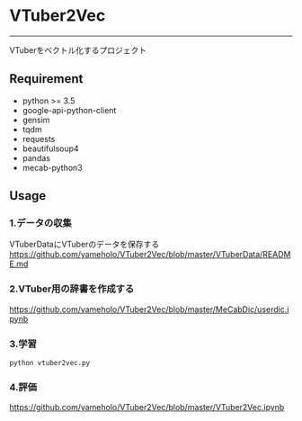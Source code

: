 # VTuber2Vec

***

VTuberをベクトル化するプロジェクト

## Requirement
- python >= 3.5
- google-api-python-client
- gensim
- tqdm
- requests
- beautifulsoup4
- pandas
- mecab-python3

## Usage
### 1.データの収集
VTuberDataにVTuberのデータを保存する  
https://github.com/yameholo/VTuber2Vec/blob/master/VTuberData/README.md  

### 2.VTuber用の辞書を作成する
https://github.com/yameholo/VTuber2Vec/blob/master/MeCabDic/userdic.ipynb

### 3.学習
`python vtuber2vec.py`

### 4.評価
https://github.com/yameholo/VTuber2Vec/blob/master/VTuber2Vec.ipynb
